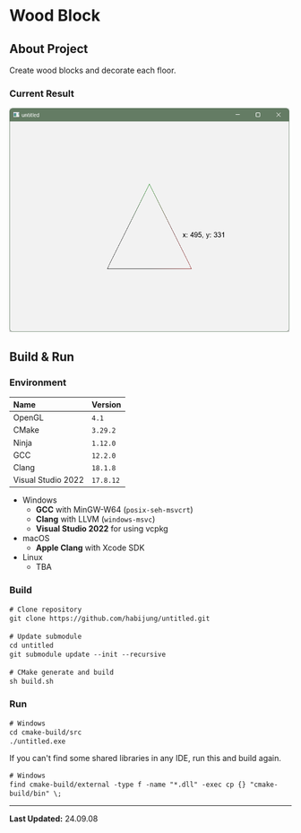 # Wood Block

## About Project

Create wood blocks and decorate each floor.

### Current Result

<img alt="result.png" src="doc/result.png" width="500">

## Build & Run

### Environment

| Name               | Version   |
|:-------------------|:----------|
| OpenGL             | `4.1`     |
| CMake              | `3.29.2`  |
| Ninja              | `1.12.0`  |
| GCC                | `12.2.0`  |
| Clang              | `18.1.8`  |
| Visual Studio 2022 | `17.8.12` |

- Windows
  - **GCC** with MinGW-W64 (`posix-seh-msvcrt`)
  - **Clang** with LLVM (`windows-msvc`)
  - **Visual Studio 2022** for using vcpkg
- macOS
  - **Apple Clang** with Xcode SDK
- Linux
  - TBA

### Build

```shell
# Clone repository
git clone https://github.com/habijung/untitled.git

# Update submodule
cd untitled
git submodule update --init --recursive

# CMake generate and build
sh build.sh
```

### Run

```shell
# Windows
cd cmake-build/src
./untitled.exe
```

If you can't find some shared libraries in any IDE, run this and build again.

```shell
# Windows
find cmake-build/external -type f -name "*.dll" -exec cp {} "cmake-build/bin" \; 
```

---
**Last Updated:** 24.09.08
